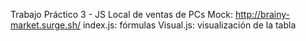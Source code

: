 Trabajo Práctico 3 - JS
Local de ventas de PCs
Mock: http://brainy-market.surge.sh/
index.js: fórmulas
Visual.js: visualización de la tabla
